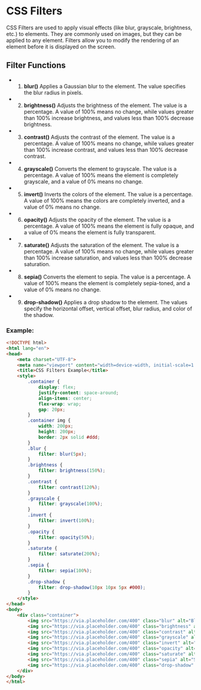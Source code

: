 # CSS Filters
CSS Filters are used to apply visual effects (like blur, grayscale, brightness, etc.) to elements. They are commonly used on images, but they can be applied to any element. Filters allow you to modify the rendering of an element before it is displayed on the screen.


## Filter Functions
- 1. **blur()** Applies a Gaussian blur to the element. The value specifies the blur radius in pixels.

- 2. **brightness()** Adjusts the brightness of the element. The value is a percentage. A value of 100% means no change, while values greater than 100% increase brightness, and values less than 100% decrease brightness.

- 3. **contrast()** Adjusts the contrast of the element. The value is a percentage. A value of 100% means no change, while values greater than 100% increase contrast, and values less than 100% decrease contrast.

- 4. **grayscale()** Converts the element to grayscale. The value is a percentage. A value of 100% means the element is completely grayscale, and a value of 0% means no change.

- 5. **invert()** Inverts the colors of the element. The value is a percentage. A value of 100% means the colors are completely inverted, and a value of 0% means no change.

- 6. **opacity()** Adjusts the opacity of the element. The value is a percentage. A value of 100% means the element is fully opaque, and a value of 0% means the element is fully transparent.

- 7. **saturate()** Adjusts the saturation of the element. The value is a percentage. A value of 100% means no change, while values greater than 100% increase saturation, and values less than 100% decrease saturation.

- 8. **sepia()** Converts the element to sepia. The value is a percentage. A value of 100% means the element is completely sepia-toned, and a value of 0% means no change.

- 9. **drop-shadow()** Applies a drop shadow to the element. The values specify the horizontal offset, vertical offset, blur radius, and color of the shadow.


### **Example:**
```html
<!DOCTYPE html>
<html lang="en">
<head>
    <meta charset="UTF-8">
    <meta name="viewport" content="width=device-width, initial-scale=1.0">
    <title>CSS Filters Example</title>
    <style>
        .container {
            display: flex;
            justify-content: space-around;
            align-items: center;
            flex-wrap: wrap;
            gap: 20px;
        }
        .container img {
            width: 200px;
            height: 200px;
            border: 2px solid #ddd;
        }
        .blur {
            filter: blur(5px);
        }
        .brightness {
            filter: brightness(150%);
        }
        .contrast {
            filter: contrast(120%);
        }
        .grayscale {
            filter: grayscale(100%);
        }
        .invert {
            filter: invert(100%);
        }
        .opacity {
            filter: opacity(50%);
        }
        .saturate {
            filter: saturate(200%);
        }
        .sepia {
            filter: sepia(100%);
        }
        .drop-shadow {
            filter: drop-shadow(10px 10px 5px #000);
        }
    </style>
</head>
<body>
    <div class="container">
        <img src="https://via.placeholder.com/400" class="blur" alt="Blur">
        <img src="https://via.placeholder.com/400" class="brightness" alt="Brightness">
        <img src="https://via.placeholder.com/400" class="contrast" alt="Contrast">
        <img src="https://via.placeholder.com/400" class="grayscale" alt="Grayscale">
        <img src="https://via.placeholder.com/400" class="invert" alt="Invert">
        <img src="https://via.placeholder.com/400" class="opacity" alt="Opacity">
        <img src="https://via.placeholder.com/400" class="saturate" alt="Saturate">
        <img src="https://via.placeholder.com/400" class="sepia" alt="Sepia">
        <img src="https://via.placeholder.com/400" class="drop-shadow" alt="Drop Shadow">
    </div>
</body>
</html>
```